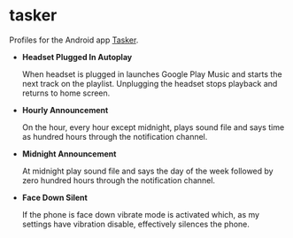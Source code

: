 # tasker

Profiles for the Android app
[Tasker](https://play.google.com/store/apps/details?id=net.dinglisch.android.taskerm).

  * **Headset Plugged In Autoplay**

    When headset is plugged in launches Google Play Music and starts the next
    track on the playlist. Unplugging the headset stops playback and returns
    to home screen.

  * **Hourly Announcement**

    On the hour, every hour except midnight, plays sound file and says time as
    hundred hours through the notification channel.

  * **Midnight Announcement**

    At midnight play sound file and says the day of the week followed by zero
    hundred hours through the notification channel.

  * **Face Down Silent**

    If the phone is face down vibrate mode is activated which, as my settings
    have vibration disable, effectively silences the phone.

